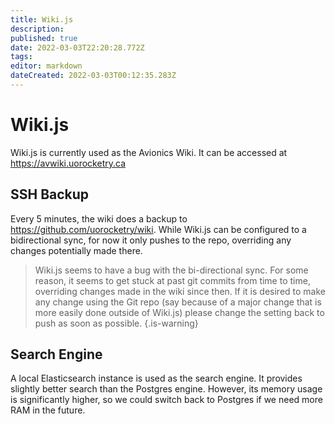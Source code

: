 ```yaml
---
title: Wiki.js
description: 
published: true
date: 2022-03-03T22:20:28.772Z
tags: 
editor: markdown
dateCreated: 2022-03-03T00:12:35.283Z
---
```


# Wiki.js

Wiki.js is currently used as the Avionics Wiki. It can be accessed at https://avwiki.uorocketry.ca

## SSH Backup

Every 5 minutes, the wiki does a backup to https://github.com/uorocketry/wiki. While Wiki.js can be configured to a bidirectional sync, for now it only pushes to the repo, overriding any changes potentially made there.

> Wiki.js seems to have a bug with the bi-directional sync. For some reason, it seems to get stuck at past git commits from time to time, overriding changes made in the wiki since then. If it is desired to make any change using the Git repo (say because of a major change that is more easily done outside of Wiki.js) please change the setting back to push as soon as possible.
{.is-warning}

## Search Engine

A local Elasticsearch instance is used as the search engine. It provides slightly better search than the Postgres engine. However, its memory usage is significantly higher, so we could switch back to Postgres if we need more RAM in the future.